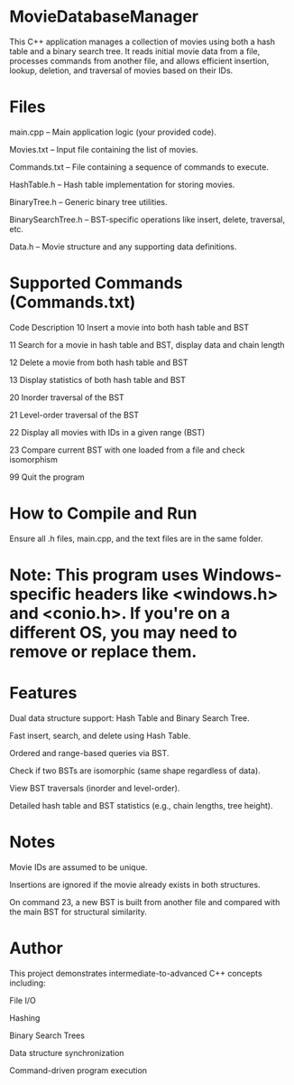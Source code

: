 # MovieDatabaseManager

This C++ application manages a collection of movies using both a hash table and a binary search tree. It reads initial movie data from a file, processes commands from another file, and allows efficient insertion, lookup, deletion, and traversal of movies based on their IDs.

# Files
main.cpp – Main application logic (your provided code).

Movies.txt – Input file containing the list of movies.

Commands.txt – File containing a sequence of commands to execute.

HashTable.h – Hash table implementation for storing movies.

BinaryTree.h – Generic binary tree utilities.

BinarySearchTree.h – BST-specific operations like insert, delete, traversal, etc.

Data.h – Movie structure and any supporting data definitions.

# Supported Commands (Commands.txt)
Code	Description
10	Insert a movie into both hash table and BST

11	Search for a movie in hash table and BST, display data and chain length

12	Delete a movie from both hash table and BST

13	Display statistics of both hash table and BST

20	Inorder traversal of the BST

21	Level-order traversal of the BST

22	Display all movies with IDs in a given range (BST)

23	Compare current BST with one loaded from a file and check isomorphism

99	Quit the program

# How to Compile and Run
Ensure all .h files, main.cpp, and the text files are in the same folder.


# Note: This program uses Windows-specific headers like <windows.h> and <conio.h>. If you're on a different OS, you may need to remove or replace them.

# Features
Dual data structure support: Hash Table and Binary Search Tree.

Fast insert, search, and delete using Hash Table.

Ordered and range-based queries via BST.

Check if two BSTs are isomorphic (same shape regardless of data).

View BST traversals (inorder and level-order).

Detailed hash table and BST statistics (e.g., chain lengths, tree height).

# Notes
Movie IDs are assumed to be unique.

Insertions are ignored if the movie already exists in both structures.

On command 23, a new BST is built from another file and compared with the main BST for structural similarity.

# Author
This project demonstrates intermediate-to-advanced C++ concepts including:

File I/O

Hashing

Binary Search Trees

Data structure synchronization

Command-driven program execution
